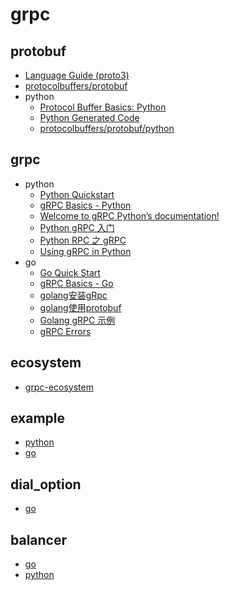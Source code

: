 # grpc

## protobuf

- [Language Guide (proto3)](https://developers.google.com/protocol-buffers/docs/proto3)
- [protocolbuffers/protobuf](https://github.com/protocolbuffers/protobuf)
- python
  - [Protocol Buffer Basics: Python](https://developers.google.com/protocol-buffers/docs/pythontutorial)
  - [Python Generated Code](https://developers.google.com/protocol-buffers/docs/reference/python-generated)
  - [protocolbuffers/protobuf/python](https://github.com/protocolbuffers/protobuf/tree/master/python)

## grpc

- python
  - [Python Quickstart](https://grpc.io/docs/quickstart/python.html)
  - [gRPC Basics - Python](https://grpc.io/docs/tutorials/basic/python.html)
  - [Welcome to gRPC Python’s documentation!](https://grpc.io/grpc/python/index.html)
  - [Python gRPC 入门](https://juejin.im/post/5b19590b6fb9a01e4b062391)
  - [Python RPC 之 gRPC](https://www.jianshu.com/p/14e6f5217f40)
  - [Using gRPC in Python](https://blog.codeship.com/using-grpc-in-python/)
- go
  - [Go Quick Start](https://grpc.io/docs/quickstart/go.html)
  - [gRPC Basics - Go](https://grpc.io/docs/tutorials/basic/go.html)
  - [golang安装gRpc](https://blog.csdn.net/cjj198561/article/details/78133193)
  - [golang使用protobuf](https://segmentfault.com/a/1190000009277748)
  - [Golang gRPC 示例](https://www.cnblogs.com/YaoDD/p/5504881.html)
  - [gRPC Errors](http://avi.im/grpc-errors/)

## ecosystem

- [grpc-ecosystem](https://github.com/grpc-ecosystem)

## example

- [python](https://github.com/dubbo-x/grpc/tree/master/grpc/python)
- [go](https://github.com/dubbo-x/grpc/tree/master/grpc/go)

## dial_option

- [go](https://github.com/dubbo-x/grpc/tree/master/dial_option/go)

## balancer

- [go](https://github.com/dubbo-x/grpc/tree/master/balancer/go)
- [python](https://github.com/dubbo-x/grpc/tree/master/balancer/python)
